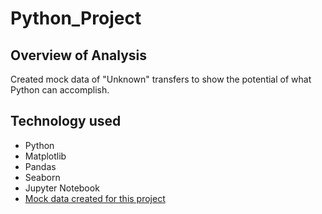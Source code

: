 # Python_Project

## Overview of Analysis
Created mock data of "Unknown" transfers to show the potential of what Python can accomplish.

## Technology used
* Python
* Matplotlib
* Pandas
* Seaborn
* Jupyter Notebook
* [Mock data created for this project](https://github.com/anrobertson/Python_Project/blob/main/mock_data.csv)
